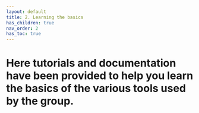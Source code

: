 ```yaml
---
layout: default
title: 2. Learning the basics
has_children: true
nav_order: 2
has_toc: true
---
```


# Here tutorials and documentation have been provided to help you learn the basics of the various tools used by the group.